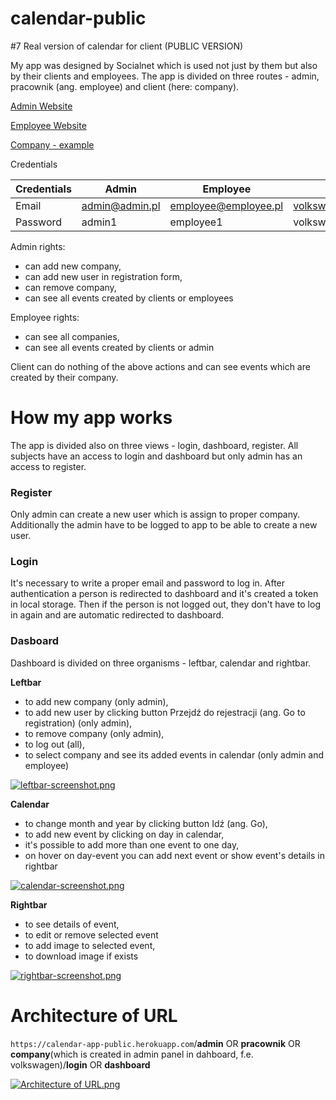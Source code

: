 # calendar-public
#7 Real version of calendar for client (PUBLIC VERSION)

My app was designed by Socialnet which is used not just by them but also by their clients and employees. 
The app is divided on three routes - admin, pracownik (ang. employee) and client (here: company).

[Admin Website](https://calendar-app-public.herokuapp.com/admin/login)

[Employee Website](https://calendar-app-public.herokuapp.com/pracownik/login)

[Company - example](https://calendar-app-public.herokuapp.com/volkswagen/login)

Credentials

Credentials | Admin | Employee | Volkswagen
--- | --- | --- | ---
Email | admin@admin.pl | employee@employee.pl | volkswagen@volkswagen.pl
Password | admin1 | employee1 | volkswagen1

Admin rights:
- can add new company,
- can add new user in registration form,
- can remove company,
- can see all events created by clients or employees

Employee rights:
- can see all companies,
- can see all events created by clients or admin

Client can do nothing of the above actions and can see events which are created by their company.

# How my app works
The app is divided also on three views - login, dashboard, register. All subjects have an access to login and dashboard but only admin has an access to register.

### Register
Only admin can create a new user which is assign to proper company. Additionally the admin have to be logged to app to be able to create a new user.

### Login
It's necessary to write a proper email and password to log in. After authentication a person is redirected to dashboard and it's created a token in local storage.
Then if the person is not logged out, they don't have to log in again and are automatic redirected to dashboard.

### Dasboard
Dashboard is divided on three organisms - leftbar, calendar and rightbar.

**Leftbar**
- to add new company (only admin),
- to add new user by clicking button Przejdź do rejestracji (ang. Go to registration) (only admin),
- to remove company  (only admin),
- to log out (all),
- to select company and see its added events in calendar (only admin and employee)

[![leftbar-screenshot.png](https://i.postimg.cc/nrxsZ3yD/leftbar-screenshot.png)](https://postimg.cc/DJCfPPyv)

**Calendar**
- to change month and year by clicking button Idź (ang. Go),
- to add new event by clicking on day in calendar,
- it's possible to add more than one event to one day,
- on hover on day-event you can add next event or show event's details in rightbar

[![calendar-screenshot.png](https://i.postimg.cc/PqH0WYnM/calendar-screenshot.png)](https://postimg.cc/QF66sBtB)

**Rightbar**
- to see details of event,
- to edit or remove selected event
- to add image to selected event,
- to download image if exists

[![rightbar-screenshot.png](https://i.postimg.cc/mD5d5FJJ/rightbar-screenshot.png)](https://postimg.cc/TLnqyhRJ)

# Architecture of URL

`https://calendar-app-public.herokuapp.com`/**admin** OR **pracownik** OR **company**(which is created in admin panel in dahboard, f.e. volkswagen)/**login** OR **dashboard**

[![Architecture of URL.png](https://i.postimg.cc/7hzCrptD/Przechwytywanie.png)](https://postimg.cc/T5R2rHXH)